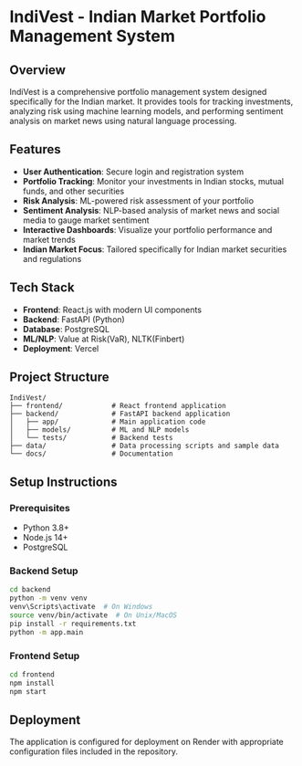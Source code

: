 # IndiVest - Indian Market Portfolio Management System

## Overview
IndiVest is a comprehensive portfolio management system designed specifically for the Indian market. It provides tools for tracking investments, analyzing risk using machine learning models, and performing sentiment analysis on market news using natural language processing.

## Features
- **User Authentication**: Secure login and registration system
- **Portfolio Tracking**: Monitor your investments in Indian stocks, mutual funds, and other securities
- **Risk Analysis**: ML-powered risk assessment of your portfolio
- **Sentiment Analysis**: NLP-based analysis of market news and social media to gauge market sentiment
- **Interactive Dashboards**: Visualize your portfolio performance and market trends
- **Indian Market Focus**: Tailored specifically for Indian market securities and regulations

## Tech Stack
- **Frontend**: React.js with modern UI components
- **Backend**: FastAPI (Python)
- **Database**: PostgreSQL
- **ML/NLP**: Value at Risk(VaR), NLTK(Finbert)
- **Deployment**: Vercel

## Project Structure
```
IndiVest/
├── frontend/            # React frontend application
├── backend/             # FastAPI backend application
│   ├── app/             # Main application code
│   ├── models/          # ML and NLP models
│   └── tests/           # Backend tests
├── data/                # Data processing scripts and sample data
└── docs/                # Documentation
```

## Setup Instructions

### Prerequisites
- Python 3.8+
- Node.js 14+
- PostgreSQL

### Backend Setup
```bash
cd backend
python -m venv venv
venv\Scripts\activate  # On Windows
source venv/bin/activate  # On Unix/MacOS
pip install -r requirements.txt
python -m app.main
```

### Frontend Setup
```bash
cd frontend
npm install
npm start
```

## Deployment
The application is configured for deployment on Render with appropriate configuration files included in the repository.

